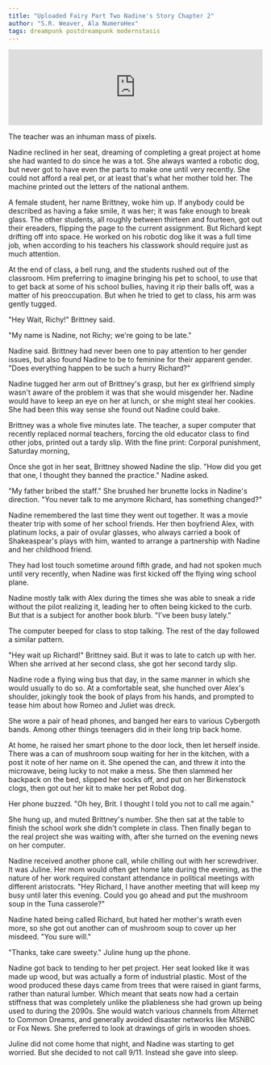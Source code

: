 ```yaml
---
title: "Uploaded Fairy Part Two Nadine's Story Chapter 2"
author: "S.R. Weaver, Ala NumeroHex"
tags: dreampunk postdreampunk modernstasis
---
```

[<iframe scrolling="no" id="hearthis_at_track_7331015" width="100%" height="150" src="https://app.hearthis.at/embed/7331015/transparent_black/?hcolor=&color=&style=2&block_size=2&block_space=1&background=1&waveform=0&cover=0&autoplay=0&css=" frameborder="0" allowtransparency allow="autoplay"><p>Listen to <a href="https://hearthis.at/todiaspora/pentatonic-phrygian/" target="_blank">Pentatonic Phrygian</a> <span>by</span><a href="https://hearthis.at/todiaspora/" target="_blank" >ToDiaspora</a> <span>on</span> <a href="https://hearthis.at/" target="_blank">hearthis.at</a></p></iframe>](https://hearthis.at/todiaspora/emergingpurgatory/)

The teacher was an inhuman mass of pixels.

Nadine reclined in her seat, dreaming of completing a great project at home she had wanted to do since he was a tot. She always wanted a robotic dog, but never got to have even the parts to make one until very recently. She could not afford a real pet, or at least that's what her mother told her. The machine printed out the letters of the national anthem.

A female student, her name Brittney, woke him up. If anybody could be described as having a fake smile, it was her; it was fake enough to break glass. The other students, all roughly between thirteen and fourteen, got out their ereaders, flipping the page to the current assignment. But Richard kept drifting off into space. He worked on his robotic dog like it was a full time job, when according to his teachers his classwork should require just as much attention.

At the end of class, a bell rung, and the students rushed out of the classroom. Him preferring to imagine bringing his pet to school, to use that to get back at some of his school bullies, having it rip their balls off, was a matter of his preoccupation. But when he tried to get to class, his arm was gently tugged.

"Hey Wait, Richy!" Brittney said.

"My name is Nadine, not Richy; we're going to be late."

Nadine said. Brittney had never been one to pay attention to her gender issues, but also found Nadine to be to feminine for their apparent gender. "Does everything happen to be such a hurry Richard?"

Nadine tugged her arm out of Brittney's grasp, but her ex girlfriend simply wasn't aware of the problem it was that she would misgender her. Nadine would have to keep an eye on her at lunch, or she might steal her cookies. She had been this way sense she found out Nadine could bake.

Brittney was a whole five minutes late. The teacher, a super computer that recently replaced normal teachers, forcing the old educator class to find other jobs, printed out a tardy slip. With the fine print: Corporal punishment, Saturday morning,

Once she got in her seat, Brittney showed Nadine the slip. "How did you get that one, I thought they banned the practice." Nadine asked.

"My father bribed the staff." She brushed her brunette locks in Nadine's direction. "You never talk to me anymore Richard, has something changed?"

Nadine remembered the last time they went out together. It was a movie theater trip with some of her school friends. Her then boyfriend Alex, with platinum locks, a pair of ovular glasses, who always carried a book of Shakeaspear's plays with him, wanted to arrange a partnership with Nadine and her childhood friend.

They had lost touch sometime around fifth grade, and had not spoken much until very recently, when Nadine was first kicked off the flying wing school plane.

Nadine mostly talk with Alex during the times she was able to sneak a ride without the pilot realizing it, leading her to often being kicked to the curb. But that is a subject for another book blurb. "I've been busy lately."

The computer beeped for class to stop talking. The rest of the day followed a similar pattern.

"Hey wait up Richard!" Brittney said. But it was to late to catch up with her. When she arrived at her second class, she got her second tardy slip.

Nadine rode a flying wing bus that day, in the same manner in which she would usually to do so. At a comfortable seat, she hunched over Alex's shoulder, jokingly took the book of plays from his hands, and prompted to tease him about how Romeo and Juliet was dreck.

She wore a pair of head phones, and banged her ears to various Cybergoth bands. Among other things teenagers did in their long trip back home.

At home, he raised her smart phone to the door lock, then let herself inside. There was a can of mushroom soup waiting for her in the kitchen, with a post it note of her name on it. She opened the can, and threw it into the microwave, being lucky to not make a mess. She then slammed her backpack on the bed, slipped her socks off, and put on her Birkenstock clogs, then got out her kit to make her pet Robot dog.

Her phone buzzed. "Oh hey, Brit. I thought I told you not to call me again."

She hung up, and muted Brittney's number. She then sat at the table to finish the school work she didn't complete in class. Then finally began to the real project she was waiting with, after she turned on the evening news on her computer.

Nadine received another phone call, while chilling out with her screwdriver. It was Juline. Her mom would often get home late during the evening, as the nature of her work required constant attendance in political meetings with different aristocrats. "Hey Richard, I have another meeting that will keep my busy until later this evening. Could you go ahead and put the mushroom soup in the Tuna casserole?"

Nadine hated being called Richard, but hated her mother's wrath even more, so she got out another can of mushroom soup to cover up her misdeed. "You sure will."

"Thanks, take care sweety." Juline hung up the phone.

Nadine got back to tending to her pet project. Her seat looked like it was made up wood, but was actually a form of industrial plastic. Most of the wood produced these days came from trees that were raised in giant farms, rather than natural lumber. Which meant that seats now had a certain stiffness that was completely unlike the pliableness she had grown up being used to during the 2090s. She would watch various channels from Alternet to Common Dreams, and generally avoided disaster networks like MSNBC or Fox News. She preferred to look at drawings of girls in wooden shoes.

Juline did not come home that night, and Nadine was starting to get worried. But she decided to not call 9/11. Instead she gave into sleep.

